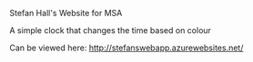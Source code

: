 Stefan Hall's Website for MSA

A simple clock that changes the time based on colour

Can be viewed here: http://stefanswebapp.azurewebsites.net/
